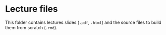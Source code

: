 # Lecture files

This folder contains lectures slides (`.pdf`, `.html`) and the source files to build them from scratch (`.rmd`).
